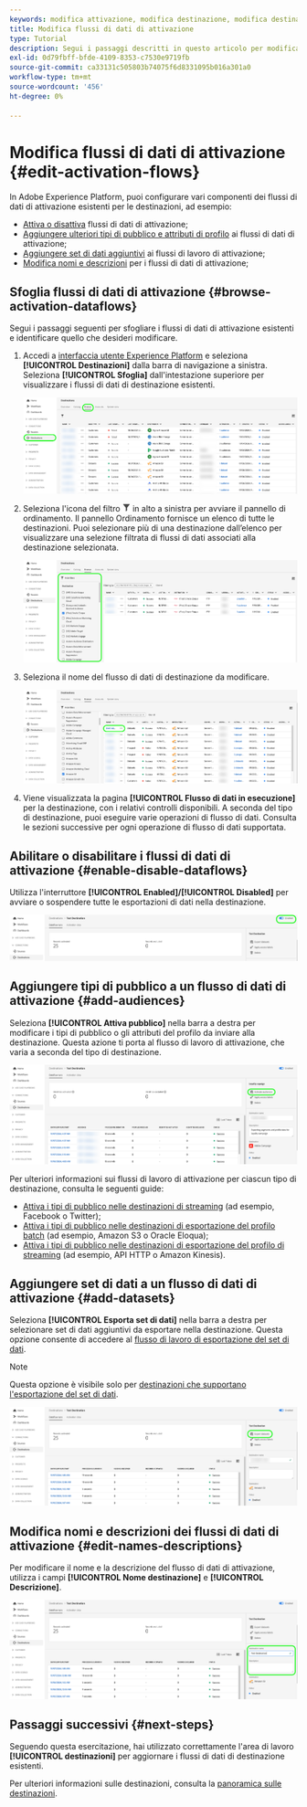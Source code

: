 ```yaml
---
keywords: modifica attivazione, modifica destinazione, modifica destinazione
title: Modifica flussi di dati di attivazione
type: Tutorial
description: Segui i passaggi descritti in questo articolo per modificare un flusso di dati di attivazione esistente in Adobe Experience Platform.
exl-id: 0d79fbff-bfde-4109-8353-c7530e9719fb
source-git-commit: ca33131c505803b74075f6d8331095b016a301a0
workflow-type: tm+mt
source-wordcount: '456'
ht-degree: 0%

---
```


# Modifica flussi di dati di attivazione {#edit-activation-flows}

In Adobe Experience Platform, puoi configurare vari componenti dei flussi di dati di attivazione esistenti per le destinazioni, ad esempio:

* [Attiva o disattiva](#enable-disable-dataflows) flussi di dati di attivazione;
* [Aggiungere ulteriori tipi di pubblico e attributi di profilo](#add-audiences) ai flussi di dati di attivazione;
* [Aggiungere set di dati aggiuntivi](#add-datasets) ai flussi di lavoro di attivazione;
* [Modifica nomi e descrizioni](#edit-names-descriptions) per i flussi di dati di attivazione;

<!-- * [Apply access labels](#apply-access-labels) to exported data; -->

## Sfoglia flussi di dati di attivazione {#browse-activation-dataflows}

Segui i passaggi seguenti per sfogliare i flussi di dati di attivazione esistenti e identificare quello che desideri modificare.

1. Accedi a [interfaccia utente Experience Platform](https://platform.adobe.com/) e seleziona **[!UICONTROL Destinazioni]** dalla barra di navigazione a sinistra. Seleziona **[!UICONTROL Sfoglia]** dall&#39;intestazione superiore per visualizzare i flussi di dati di destinazione esistenti.

   ![Sfoglia destinazioni](../assets/ui/edit-activation/browse-destinations.png)

2. Seleziona l&#39;icona del filtro ![Icona filtro](../../images/icons/filter.png) in alto a sinistra per avviare il pannello di ordinamento. Il pannello Ordinamento fornisce un elenco di tutte le destinazioni. Puoi selezionare più di una destinazione dall’elenco per visualizzare una selezione filtrata di flussi di dati associati alla destinazione selezionata.

   ![Filtra destinazioni](../assets/ui/edit-activation/filter-destinations.png)

3. Seleziona il nome del flusso di dati di destinazione da modificare.

   ![Seleziona destinazione](../assets/ui/edit-activation/destination-select.png)

4. Viene visualizzata la pagina **[!UICONTROL Flusso di dati in esecuzione]** per la destinazione, con i relativi controlli disponibili. A seconda del tipo di destinazione, puoi eseguire varie operazioni di flusso di dati. Consulta le sezioni successive per ogni operazione di flusso di dati supportata.

## Abilitare o disabilitare i flussi di dati di attivazione {#enable-disable-dataflows}

Utilizza l&#39;interruttore **[!UICONTROL Enabled]/[!UICONTROL Disabled]** per avviare o sospendere tutte le esportazioni di dati nella destinazione.

![Experience Platform immagine dell&#39;interfaccia utente che mostra l&#39;interruttore di esecuzione del flusso di dati abilitato/disabilitato.](../assets/ui/edit-activation/enable-toggle.png)

## Aggiungere tipi di pubblico a un flusso di dati di attivazione {#add-audiences}

Seleziona **[!UICONTROL Attiva pubblico]** nella barra a destra per modificare i tipi di pubblico o gli attributi del profilo da inviare alla destinazione. Questa azione ti porta al flusso di lavoro di attivazione, che varia a seconda del tipo di destinazione.

![Experience Platform di immagine dell&#39;interfaccia utente che mostra l&#39;opzione di esecuzione Attiva flusso di dati del pubblico.](../assets/ui/edit-activation/activate-audiences.png)

Per ulteriori informazioni sui flussi di lavoro di attivazione per ciascun tipo di destinazione, consulta le seguenti guide:

* [Attiva i tipi di pubblico nelle destinazioni di streaming](./activate-segment-streaming-destinations.md) (ad esempio, Facebook o Twitter);
* [Attiva i tipi di pubblico nelle destinazioni di esportazione del profilo batch](./activate-batch-profile-destinations.md) (ad esempio, Amazon S3 o Oracle Eloqua);
* [Attiva i tipi di pubblico nelle destinazioni di esportazione del profilo di streaming](./activate-streaming-profile-destinations.md) (ad esempio, API HTTP o Amazon Kinesis).

## Aggiungere set di dati a un flusso di dati di attivazione {#add-datasets}

Seleziona **[!UICONTROL Esporta set di dati]** nella barra a destra per selezionare set di dati aggiuntivi da esportare nella destinazione. Questa opzione consente di accedere al [flusso di lavoro di esportazione del set di dati](export-datasets.md).

>[!NOTE]
>
>Questa opzione è visibile solo per [destinazioni che supportano l&#39;esportazione del set di dati](export-datasets.md#supported-destinations).

![Experience Platform di immagine dell&#39;interfaccia utente che mostra l&#39;opzione di esecuzione del flusso di dati Esporta set di dati.](../assets/ui/edit-activation/export-datasets.png)

<!-- ## Apply access labels {#apply-access-labels}

Select **[!UICONTROL Apply access labels]** to edit the data usage labels for the exported data. See the [data usage labels documentation](../../data-governance/labels/overview.md) to learn more.

![Experience Platform UI image showing the Export datasets dataflow run option.](../assets/ui/edit-activation/apply-access-labels.png) -->

## Modifica nomi e descrizioni dei flussi di dati di attivazione {#edit-names-descriptions}

Per modificare il nome e la descrizione del flusso di dati di attivazione, utilizza i campi **[!UICONTROL Nome destinazione]** e **[!UICONTROL Descrizione]**.

![Dettagli destinazione](../assets/ui/edit-activation/edit-destination-name-description.png)

## Passaggi successivi {#next-steps}

Seguendo questa esercitazione, hai utilizzato correttamente l&#39;area di lavoro **[!UICONTROL destinazioni]** per aggiornare i flussi di dati di destinazione esistenti.

Per ulteriori informazioni sulle destinazioni, consulta la [panoramica sulle destinazioni](../catalog/overview.md).
